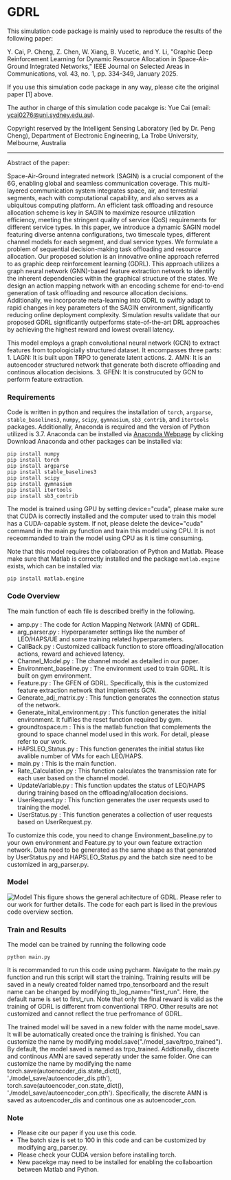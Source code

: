 # GDRL
This simulation code package is mainly used to reproduce the results of the following paper:

Y. Cai, P. Cheng, Z. Chen, W. Xiang, B. Vucetic, and Y. Li, "Graphic Deep Reinforcement Learning for Dynamic Resource Allocation in Space-Air-Ground Integrated Networks," IEEE Journal on Selected Areas in Communications, vol. 43, no. 1, pp. 334-349, January 2025. 

If you use this simulation code package in any way, please cite the original paper [1] above. 

The author in charge of this simulation code pacakge is: Yue Cai (email: ycai0276@uni.sydney.edu.au).

Copyright reserved by the Intelligent Sensing Laboratory (led by Dr. Peng Cheng), Department of Electronic Engineering, La Trobe University, Melbourne, Australia 

*********************************************************************************************************************************

Abstract of the paper: 

Space-Air-Ground integrated network (SAGIN) is a crucial component of the 6G, enabling global and seamless communication coverage. This multi-layered communication system integrates space, air, and terrestrial segments, each with computational capability, and also serves as a ubiquitous computing platform. An efficient task offloading and resource allocation scheme is key in SAGIN to maximize resource utilization efficiency, meeting the stringent quality of service (QoS) requirements for different service types. In this paper, we introduce a dynamic SAGIN model featuring diverse antenna configurations, two timescale types, different channel models for each segment, and dual service types. We formulate a problem of sequential decision-making task offloading and resource allocation. Our proposed solution is an innovative online approach referred to as graphic deep reinforcement learning (GDRL). This approach utilizes a graph neural network (GNN)-based feature extraction network to identify the inherent dependencies within the graphical structure of the states. We design an action mapping network with an encoding scheme for end-to-end generation of task offloading and resource allocation decisions. Additionally, we incorporate meta-learning into GDRL to swiftly adapt to rapid changes in key parameters of the SAGIN environment, significantly reducing online deployment complexity. Simulation results validate that our proposed GDRL significantly outperforms state-of-the-art DRL approaches by achieving the highest reward and lowest overall latency.

This model employs a graph convolutional  neural network (GCN) to extract features from topologicially structured dataset. It encompasses three  parts: 1. LAGN: It is built upon TRPO to generate latent actions. 2. AMN: It is an autoencoder structured network that generate both discrete offloading and continous allocation decisions. 3. GFEN: It is construcuted by GCN to perform feature extraction. 

### Requirements
Code is written in python and requires the installation of `torch`, `argparse`, `stable_baselines3`,  `numpy`, `scipy`, `gymnasium`, `sb3_contrib`, and `itertools` packages. Additionally, Anaconda is required and the version of Python utilized is 3.7. Anaconda can be installed via [Anaconda Webpage](https://anaconda.org/anaconda) by clicking Download Anaconda and other packages can be installed via:
```
pip install numpy
pip install torch
pip install argparse
pip install stable_baselines3
pip install scipy
pip install gymnasium
pip install itertools
pip install sb3_contrib
```
The model is trained using GPU by setting device="cuda", please make sure that CUDA is correctly installed and the computer used to train this model has a CUDA-capable system. If not, please delete the device="cuda" command in the main.py function and train this model using CPU. It is not receommanded to train the model using CPU as it is time consuming.

Note that this model requires the collaboration of Python and Matlab. Please make sure that Matlab is correctly installed and the package `matlab.engine` exists, which can be installed via:
```
pip install matlab.engine
```

### Code Overview
The main function of each file is described breifly in the following.
* amp.py : The code for Action Mapping Network (AMN) of GDRL.
* arg_parser.py : Hyperparameter settings like the number of LEO/HAPS/UE and some training related hyperparameters.
* CallBack.py : Customized callback function to store offloading/allocation actions, reward and achieved latency.
* Channel_Model.py : The channel model as detailed in our paper.
* Environment_baseline.py : The environment used to train GDRL. It is built on gym environment.
* Feature.py : The GFEN of GDRL. Specifically, this is the customized feature extraction network that implements GCN.
* Generate_adj_matrix.py : This function generates the connection status of the network.
* Generate_inital_environment.py : This function generates the initial environment. It fulfiles the reset function required by gym.
* groundtospace.m : This is the matlab function that complements the ground to space channel model used in this work. For detail, please refer to our work.
* HAPSLEO_Status.py : This function generates the initial status like avalible number of VMs for each LEO/HAPS.
* main.py : This is the main function.
* Rate_Calculation.py : This function calculates the transmission rate for each user based on the channel model.
* UpdateVariable.py : This function updates the status of LEO/HAPS during training based on the offloading/allocation decisions.
* UserRequest.py : This function generates the user requests used to training the model.
* UserStatus.py : This function generates a collection of user requests based on UserRequest.py.

To customize this code, you need to change Environment_baseline.py to your own environment and Feature.py to your own feature extraction network. Data need to be generated as the same shape as that generated by UserStatus.py and HAPSLEO_Status.py and the batch size need to be customized in arg_parser.py. 

### Model
![Model](Picture/GDRL.png)
This figure shows the general achitecture of GDRL. Please refer to our work for further details. The code for each part is lised in the previous code overview section.



### Train and Results
The model can be trained by running the following code
```
python main.py
```
It is recommanded to run this code using pycharm. Navigate to the main.py function and run this script will start the training. Training results will be saved in a newly created folder named trpo_tensorboard and the result name can be changed by modifying tb_log_name="first_run". Here, the default name is set to first_run. Note that only the final reward is valid as the training of GDRL is different from conventional TRPO. Other results are not customized and cannot reflect the true perfromance of GDRL.

The trained model will be saved in a new folder with the name model_save. It will be automatically created once the training is finished. You can customize the name by modifying model.save("./model_save/trpo_trained"). By default, the model saved is named as trpo_trained. Addtionally, discrete and continous AMN are saved seperatly under the same folder. One can customize the name by modifying the name torch.save(autoencoder_dis.state_dict(), './model_save/autoencoder_dis.pth'), torch.save(autoencoder_con.state_dict(), './model_save/autoencoder_con.pth'). Specifically, the discrete AMN is saved as autoencoder_dis and continous one as autoencoder_con. 

### Note
* Please cite our paper if you use this code.
* The batch size is set to 100 in this code and can be customized by modifying arg_parser.py.
* Please check your CUDA version before installing torch.
* New pacekge may need to be installed for enabling the collaboartion between Matlab and Python. 

